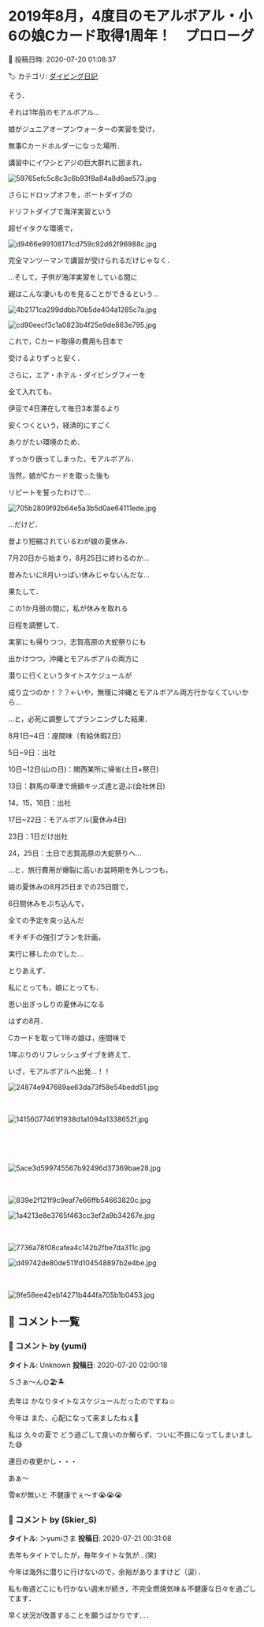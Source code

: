 # 2019年8月，4度目のモアルボアル・小6の娘Cカード取得1周年！　プロローグ

📅 投稿日時: 2020-07-20 01:08:37

🏷️ カテゴリ: [ダイビング日記](ce3a7a8d424d112fce83ee85c81a0e344.md)

そう．


それは1年前のモアルボアル…


娘がジュニアオープンウォーターの実習を受け，


無事Cカードホルダーになった場所．





講習中にイワシとアジの巨大群れに囲まれ，




![59765efc5c8c3c6b93f8a84a8d6ae573.jpg](images/59765efc5c8c3c6b93f8a84a8d6ae573.jpg)







さらにドロップオフを，ボートダイブの


ドリフトダイブで海洋実習という


超ゼイタクな環境で，




![d9466e99108171cd759c92d62f96988c.jpg](images/d9466e99108171cd759c92d62f96988c.jpg)




完全マンツーマンで講習が受けられるだけじゃなく．





…そして，子供が海洋実習をしている間に


親はこんな凄いものを見ることができるという…




![4b2171ca299ddbb70b5de404a1285c7a.jpg](images/4b2171ca299ddbb70b5de404a1285c7a.jpg)









![cd90eecf3c1a0823b4f25e9de863e795.jpg](images/cd90eecf3c1a0823b4f25e9de863e795.jpg)







これで，Cカード取得の費用も日本で


受けるよりずっと安く．


さらに，エア・ホテル・ダイビングフィーを


全て入れても，


伊豆で4日滞在して毎日3本潜るより


安くつくという，経済的にすごく


ありがたい環境のため．


すっかり嵌ってしまった，モアルボアル．


当然，娘がCカードを取った後も


リピートを誓ったわけで…




![705b2809f92b64e5a3b5d0ae64111ede.jpg](images/705b2809f92b64e5a3b5d0ae64111ede.jpg)







…だけど．


昔より短縮されているわが娘の夏休み．


7月20日から始まり，8月25日に終わるのか…


昔みたいに8月いっぱい休みじゃないんだな…





果たして．


この1か月弱の間に，私が休みを取れる


日程を調整して．


実家にも帰りつつ，志賀高原の大蛇祭りにも


出かけつつ，沖縄とモアルボアルの両方に


潜りに行くというタイトスケジュールが


成り立つのか！？？←いや，無理に沖縄とモアルボアル両方行かなくていいから…





…と，必死に調整してプランニングした結果．





8月1日~4日：座間味（有給休暇2日）


5日~9日：出社


10日~12日(山の日)：関西某所に帰省(土日+祭日)


13日：群馬の草津で焼額キッズ達と遊ぶ(会社休日)


14，15，16日：出社


17日~22日：モアルボアル(夏休み4日)


23日：1日だけ出社


24，25日：土日で志賀高原の大蛇祭りへ…





…と．旅行費用が爆裂に高いお盆時期を外しつつも，


娘の夏休みの8月25日までの25日間で，


6日間休みをぶち込んで，


全ての予定を突っ込んだ


ギチギチの強引プランを計画，


実行に移したのでした…





とりあえず．


私にとっても，娘にとっても．


思い出ぎっしりの夏休みになる


はずの8月．





Cカードを取って1年の娘は，座間味で


1年ぶりのリフレッシュダイブを終えて．


いざ，モアルボアルへ出発…！！




![24874e947689ae63da73f58e54bedd51.jpg](images/24874e947689ae63da73f58e54bedd51.jpg)

　

![14156077461f1938d1a1094a1338652f.jpg](images/14156077461f1938d1a1094a1338652f.jpg)

　


　

![5ace3d599745567b92496d37369bae28.jpg](images/5ace3d599745567b92496d37369bae28.jpg)

　

![839e2f121f9c9eaf7e66ffb54663820c.jpg](images/839e2f121f9c9eaf7e66ffb54663820c.jpg)






![1a4213e8e3765f463cc3ef2a9b34267e.jpg](images/1a4213e8e3765f463cc3ef2a9b34267e.jpg)

　

![7736a78f08cafea4c142b2fbe7da311c.jpg](images/7736a78f08cafea4c142b2fbe7da311c.jpg)






![d49742de80de511fd104548897b2e4be.jpg](images/d49742de80de511fd104548897b2e4be.jpg)

　

![9fe58ee42eb14271b444fa705b1b0453.jpg](images/9fe58ee42eb14271b444fa705b1b0453.jpg)

## 💬 コメント一覧

### 💬 コメント by (yumi)
**タイトル**: Unknown
**投稿日**: 2020-07-20 02:00:18

Ｓさぁ～ん🌞🏖️🏝️



去年は かなりタイトなスケジュールだったのですね☺️



今年は また、心配になって来ましたねぇ🤔



私は 久々の夏で どう過ごして良いのか解らず、ついに不良になってしまいました😅

連日の夜更かし・・・



あぁ～

雪❄️が無いと 不健康でぇ～す😭😭😭

### 💬 コメント by (Skier_S)
**タイトル**: ＞yumiさま
**投稿日**: 2020-07-21 00:31:08

去年もタイトでしたが，毎年タイトな気が…(笑)

今年は海外に潜りに行けないので，余裕がありますけど（涙）．



私も毎週どこにも行かない週末が続き，不完全燃焼気味＆不健康な日々を過ごしてます．

早く状況が改善することを願うばかりです．．．

